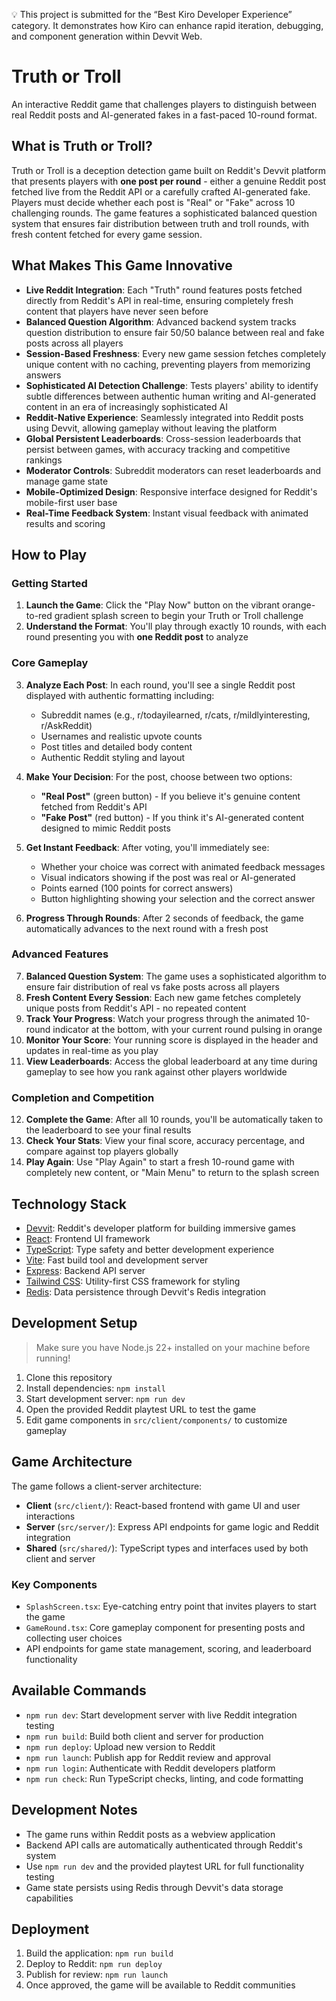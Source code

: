 💡 This project is submitted for the “Best Kiro Developer Experience” category. It demonstrates how Kiro can enhance rapid iteration, debugging, and component generation within Devvit Web.
# Truth or Troll

An interactive Reddit game that challenges players to distinguish between real Reddit posts and AI-generated fakes in a fast-paced 10-round format.

## What is Truth or Troll?

Truth or Troll is a deception detection game built on Reddit's Devvit platform that presents players with **one post per round** - either a genuine Reddit post fetched live from the Reddit API or a carefully crafted AI-generated fake. Players must decide whether each post is "Real" or "Fake" across 10 challenging rounds. The game features a sophisticated balanced question system that ensures fair distribution between truth and troll rounds, with fresh content fetched for every game session.

## What Makes This Game Innovative

- **Live Reddit Integration**: Each "Truth" round features posts fetched directly from Reddit's API in real-time, ensuring completely fresh content that players have never seen before
- **Balanced Question Algorithm**: Advanced backend system tracks question distribution to ensure fair 50/50 balance between real and fake posts across all players
- **Session-Based Freshness**: Every new game session fetches completely unique content with no caching, preventing players from memorizing answers
- **Sophisticated AI Detection Challenge**: Tests players' ability to identify subtle differences between authentic human writing and AI-generated content in an era of increasingly sophisticated AI
- **Reddit-Native Experience**: Seamlessly integrated into Reddit posts using Devvit, allowing gameplay without leaving the platform
- **Global Persistent Leaderboards**: Cross-session leaderboards that persist between games, with accuracy tracking and competitive rankings
- **Moderator Controls**: Subreddit moderators can reset leaderboards and manage game state
- **Mobile-Optimized Design**: Responsive interface designed for Reddit's mobile-first user base
- **Real-Time Feedback System**: Instant visual feedback with animated results and scoring

## How to Play

### Getting Started

1. **Launch the Game**: Click the "Play Now" button on the vibrant orange-to-red gradient splash screen to begin your Truth or Troll challenge
2. **Understand the Format**: You'll play through exactly 10 rounds, with each round presenting you with **one Reddit post** to analyze

### Core Gameplay

3. **Analyze Each Post**: In each round, you'll see a single Reddit post displayed with authentic formatting including:

   - Subreddit names (e.g., r/todayilearned, r/cats, r/mildlyinteresting, r/AskReddit)
   - Usernames and realistic upvote counts  
   - Post titles and detailed body content
   - Authentic Reddit styling and layout

4. **Make Your Decision**: For the post, choose between two options:

   - **"Real Post"** (green button) - If you believe it's genuine content fetched from Reddit's API
   - **"Fake Post"** (red button) - If you think it's AI-generated content designed to mimic Reddit posts

5. **Get Instant Feedback**: After voting, you'll immediately see:

   - Whether your choice was correct with animated feedback messages
   - Visual indicators showing if the post was real or AI-generated
   - Points earned (100 points for correct answers)
   - Button highlighting showing your selection and the correct answer

6. **Progress Through Rounds**: After 2 seconds of feedback, the game automatically advances to the next round with a fresh post

### Advanced Features

7. **Balanced Question System**: The game uses a sophisticated algorithm to ensure fair distribution of real vs fake posts across all players
8. **Fresh Content Every Session**: Each new game fetches completely unique posts from Reddit's API - no repeated content
9. **Track Your Progress**: Watch your progress through the animated 10-round indicator at the bottom, with your current round pulsing in orange
10. **Monitor Your Score**: Your running score is displayed in the header and updates in real-time as you play
11. **View Leaderboards**: Access the global leaderboard at any time during gameplay to see how you rank against other players worldwide

### Completion and Competition

12. **Complete the Game**: After all 10 rounds, you'll be automatically taken to the leaderboard to see your final results
13. **Check Your Stats**: View your final score, accuracy percentage, and compare against top players globally
14. **Play Again**: Use "Play Again" to start a fresh 10-round game with completely new content, or "Main Menu" to return to the splash screen

## Technology Stack

- [Devvit](https://developers.reddit.com/): Reddit's developer platform for building immersive games
- [React](https://react.dev/): Frontend UI framework
- [TypeScript](https://www.typescriptlang.org/): Type safety and better development experience
- [Vite](https://vite.dev/): Fast build tool and development server
- [Express](https://expressjs.com/): Backend API server
- [Tailwind CSS](https://tailwindcss.com/): Utility-first CSS framework for styling
- [Redis](https://redis.io/): Data persistence through Devvit's Redis integration

## Development Setup

> Make sure you have Node.js 22+ installed on your machine before running!

1. Clone this repository
2. Install dependencies: `npm install`
3. Start development server: `npm run dev`
4. Open the provided Reddit playtest URL to test the game
5. Edit game components in `src/client/components/` to customize gameplay

## Game Architecture

The game follows a client-server architecture:

- **Client** (`src/client/`): React-based frontend with game UI and user interactions
- **Server** (`src/server/`): Express API endpoints for game logic and Reddit integration
- **Shared** (`src/shared/`): TypeScript types and interfaces used by both client and server

### Key Components

- `SplashScreen.tsx`: Eye-catching entry point that invites players to start the game
- `GameRound.tsx`: Core gameplay component for presenting posts and collecting user choices
- API endpoints for game state management, scoring, and leaderboard functionality

## Available Commands

- `npm run dev`: Start development server with live Reddit integration testing
- `npm run build`: Build both client and server for production
- `npm run deploy`: Upload new version to Reddit
- `npm run launch`: Publish app for Reddit review and approval
- `npm run login`: Authenticate with Reddit developers platform
- `npm run check`: Run TypeScript checks, linting, and code formatting

## Development Notes

- The game runs within Reddit posts as a webview application
- Backend API calls are automatically authenticated through Reddit's system
- Use `npm run dev` and the provided playtest URL for full functionality testing
- Game state persists using Redis through Devvit's data storage capabilities

## Deployment

1. Build the application: `npm run build`
2. Deploy to Reddit: `npm run deploy`
3. Publish for review: `npm run launch`
4. Once approved, the game will be available to Reddit communities
